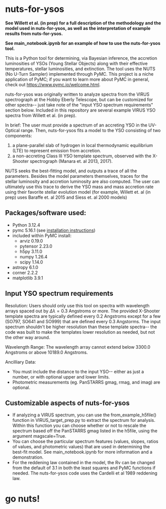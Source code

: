 # nuts-for-ysos
**See Willett et al. (in prep) for a full description of the methodology and the model used in nuts-for-ysos, as well as the interpretation of example results from nuts-for-ysos.** 

**See main_notebook.ipynb for an example of how to use the nuts-for-ysos tool.** 

This is a Python tool for determining, via Bayesian inference, the accretion luminosities of YSOs (Young Stellar Objects) along with their effective temperatures, stellar luminosities, and extinction. The tool uses the NUTS (No U-Turn Sampler) implemented through PyMC. This project is a niche application of PyMC; if you want to learn more about PyMC in general, check out https://www.pymc.io/welcome.html. 

nuts-for-ysos was originally written to analyze spectra from the VIRUS spectrograph at the Hobby Eberly Telescope, but can be customized for other spectra-- just take note of the "input YSO spectrum requirements" section below.
Included in this repository are several example VIRUS YSO spectra from Willett et al. (in prep).

In brief:
The user must provide a spectrum of an accreting YSO in the UV-Optical range. Then, nuts-for-ysos fits a model to the YSO consisting of two components:
  1. a plane-parallel slab of hydrogen in local thermodynamic equilibrium (LTE) to represent emission from accretion.
  2. a non-accreting Class III YSO template spectrum, observed with the X-Shooter spectrograph (Manara et. al 2013, 2017).
     
NUTS seeks the best-fitting model, and outputs a trace of all the parameters. Besides the model parameters themselves, traces for the stellar luminosity and accretion luminosity are also computed. The user can ultimately use this trace to derive the YSO mass and mass accretion rate using their favorite stellar evolution model (for example, Willett et. al (in prep) uses Baraffe et. al 2015 and Siess et. al 2000 models)

## Packages/software used:
- Python 3.12.4
- pymc 5.16.1 (see [installation instructions](https://www.pymc.io/projects/docs/en/latest/installation.html))
- included within PyMC install:
  - arviz 0.19.0 
  - pytensor 2.23.0 
  - h5py 3.11.0
  - numpy 1.26.4
  - scipy 1.14.0
- astropy 6.1.0
- corner 2.2.2
- matplotlib 3.9.1

## Input YSO spectrum requirements
Resolution: 
  Users should only use this tool on spectra with wavelength arrays spaced out by $\Delta \lambda = 0.3$ Angstroms or more.
  The provided X-Shooter template spectra are typically defined every 0.2 Angstroms except for a few (SO797, SO641 and SO999) that are defined every 0.3 Angstorms. The input spectrum shouldn't be higher resolution than these template spectra-- the code was built to make the templates lower resolution as needed, but not the other way around.

Wavelength Range:
The wavelength array cannot extend below 3300.0 Angstroms or above 10189.0 Angstroms.

Ancilliary Data: 
 - You must include the distance to the input YSO-- either as just a number, or with optional upper and lower limits.
 - Photometric measurements (eg. PanSTARRS gmag, rmag, and imag) are optional.

## Customizable aspects of nuts-for-ysos
- If analyzing a VIRUS spectrum, you can use the from_example_h5file() function in VIRUS_target_prep.py to extract the spectrum for analysis. Within this function you can choose whether or not to rescale the spectrum based off the PanSTARRS gmag listed in the h5file, using the argument magscale=True.
- You can choose the particular spectrum features (values, slopes, ratios of values, and photometric values) that are used in determining the best-fit model. See main_notebook.ipynb for more information and a demonstration.
- For the reddening law contained in the model, the Rv can be changed from the default of 3.1 in both the least squares and PyMC functions if needed. The nuts-for-ysos code uses the Cardelli et al 1989 reddening law.

# go nuts!

